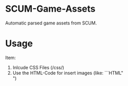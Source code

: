 # SCUM-Game-Assets
Automatic parsed game assets from SCUM.
# Usage
Item:
1. Inlcude CSS Files (/css/)
2. Use the HTML-Code for insert images (like: ```HTML"<div class="NAME-OF-ITEM-ITEMCODE"></div>")
